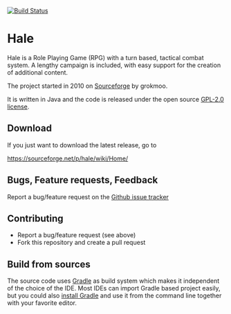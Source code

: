 [![Build Status](https://travis-ci.org/Trilarion/hale.svg?branch=master)](https://travis-ci.org/Trilarion/hale)

# Hale

Hale is a Role Playing Game (RPG) with a turn based, tactical combat system. A lengthy campaign is included,
with easy support for the creation of additional content.

The project started in 2010 on [Sourceforge](https://sourceforge.net/projects/hale/) by grokmoo.

It is written in Java and the code is released under the open source [GPL-2.0 license](LICENSE.txt).

## Download

If you just want to download the latest release, go to

https://sourceforge.net/p/hale/wiki/Home/

## Bugs, Feature requests, Feedback

Report a bug/feature request on the [Github issue tracker](https://github.com/Trilarion/hale/issues)

## Contributing

- Report a bug/feature request (see above)
- Fork this repository and create a pull request

## Build from sources

The source code uses [Gradle](https://gradle.org/guides/#getting-started) as build system which makes it independent of the choice of the IDE.
Most IDEs can import Gradle based project easily, but you could also [install Gradle](https://docs.gradle.org/4.6/userguide/installation.html)
and use it from the command line together with your favorite editor.